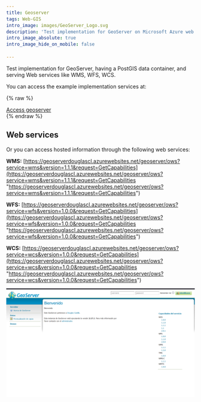 ```yaml
---
title: Geoserver
tags: Web-GIS
intro_image: images/GeoServer_Logo.svg
description: 'Test implementation for GeoServer on Microsoft Azure web services'
intro_image_absolute: true
intro_image_hide_on_mobile: false

---
```

Test implementation for GeoServer, having a PostGIS data container, and serving Web services like WMS, WFS, WCS.

You can access the example implementation services at:

{% raw %}
<div class="call-box-bottom"><a href="https://geoserverdouglascl.azurewebsites.net/geoserver/web/" class="button">Access geoserver</a></div>
{% endraw %}

## Web services 

Or you can access hosted information through the following web services:

**WMS:** [https://geoserverdouglascl.azurewebsites.net/geoserver/ows?service=wms&version=1.1.1&request=GetCapabilities](https://geoserverdouglascl.azurewebsites.net/geoserver/ows?service=wms&version=1.1.1&request=GetCapabilities "https://geoserverdouglascl.azurewebsites.net/geoserver/ows?service=wms&version=1.1.1&request=GetCapabilities")

**WFS:** [https://geoserverdouglascl.azurewebsites.net/geoserver/ows?service=wfs&version=1.0.0&request=GetCapabilities](https://geoserverdouglascl.azurewebsites.net/geoserver/ows?service=wfs&version=1.0.0&request=GetCapabilities "https://geoserverdouglascl.azurewebsites.net/geoserver/ows?service=wfs&version=1.0.0&request=GetCapabilities")

**WCS:** [https://geoserverdouglascl.azurewebsites.net/geoserver/ows?service=wcs&version=1.0.0&request=GetCapabilities](https://geoserverdouglascl.azurewebsites.net/geoserver/ows?service=wcs&version=1.0.0&request=GetCapabilities "https://geoserverdouglascl.azurewebsites.net/geoserver/ows?service=wcs&version=1.0.0&request=GetCapabilities")

![](/images/images/geoserver.png)
